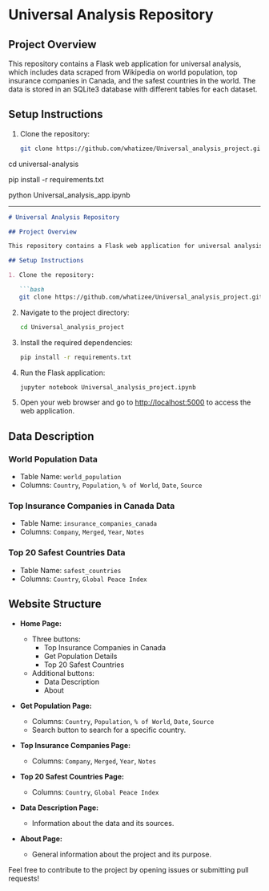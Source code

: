 # Universal Analysis Repository

## Project Overview

This repository contains a Flask web application for universal analysis, which includes data scraped from Wikipedia on world population, top insurance companies in Canada, and the safest countries in the world. The data is stored in an SQLite3 database with different tables for each dataset.

## Setup Instructions

1. Clone the repository:

   ```bash
   git clone https://github.com/whatizee/Universal_analysis_project.git


cd universal-analysis

pip install -r requirements.txt

python Universal_analysis_app.ipynb


-----------------------------------------------------------------------------------------------------------------------



```markdown
# Universal Analysis Repository

## Project Overview

This repository contains a Flask web application for universal analysis, which includes data scraped from Wikipedia on world population, top insurance companies in Canada, and the safest countries in the world. The data is stored in an SQLite3 database with different tables for each dataset.

## Setup Instructions

1. Clone the repository:

   ```bash
   git clone https://github.com/whatizee/Universal_analysis_project.git
   ```

2. Navigate to the project directory:

   ```bash
   cd Universal_analysis_project
   ```

3. Install the required dependencies:

   ```bash
   pip install -r requirements.txt
   ```

4. Run the Flask application:

   ```bash
   jupyter notebook Universal_analysis_project.ipynb
   ```

5. Open your web browser and go to [http://localhost:5000](http://localhost:5000) to access the web application.

## Data Description

### World Population Data

- Table Name: `world_population`
- Columns: `Country`, `Population`, `% of World`, `Date`, `Source`

### Top Insurance Companies in Canada Data

- Table Name: `insurance_companies_canada`
- Columns: `Company`, `Merged`, `Year`, `Notes`

### Top 20 Safest Countries Data

- Table Name: `safest_countries`
- Columns: `Country`, `Global Peace Index`

## Website Structure

- **Home Page:**
  - Three buttons: 
    - Top Insurance Companies in Canada
    - Get Population Details
    - Top 20 Safest Countries
  - Additional buttons: 
    - Data Description
    - About

- **Get Population Page:**
  - Columns: `Country`, `Population`, `% of World`, `Date`, `Source`
  - Search button to search for a specific country.

- **Top Insurance Companies Page:**
  - Columns: `Company`, `Merged`, `Year`, `Notes`

- **Top 20 Safest Countries Page:**
  - Columns: `Country`, `Global Peace Index`

- **Data Description Page:**
  - Information about the data and its sources.

- **About Page:**
  - General information about the project and its purpose.

Feel free to contribute to the project by opening issues or submitting pull requests!
